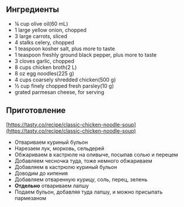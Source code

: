 ## Ингредиенты

- ¼ cup olive oil(60 mL)
- 1 large yellow onion, chopped
- 3 large carrots, sliced
- 4 stalks celery, chopped
- 1 teaspoon kosher salt, plus more to taste
- 1 teaspoon freshly ground black pepper, plus more to taste
- 3 cloves garlic, chopped
- 8 cups chicken broth(2 L)
- 8 oz egg noodles(225 g)
- 4 cups coarsely shredded chicken(500 g)
- ½ cup finely chopped fresh parsley(10 g)
- grated parmesan cheese, for serving

## Приготовление

[https://tasty.co/recipe/classic-chicken-noodle-soup](https://tasty.co/recipe/classic-chicken-noodle-soup)

- Отвариваем куриный бульон
- Нарезаем лук, морковь, сельдерей
- Обжариваем в кастрюле на оливыче, посыпав солью и перецем
- Добавляем чесночка туда, тоже немного обжариваем
- Добавляем в кастрюлю куриный бульон
- Доводим до кипения
- Добавляем отваренную курицу, соль, перец, зелень
- **Отдельно** отвариваем лапшу
- Подаем бульон, добавляя туда лапшу, и можно присыпать пармезаном